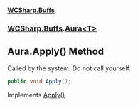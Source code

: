#### [WCSharp.Buffs](index.md 'index')
### [WCSharp.Buffs](WCSharp.Buffs.md 'WCSharp.Buffs').[Aura&lt;T&gt;](WCSharp.Buffs.Aura_T_.md 'WCSharp.Buffs.Aura<T>')

## Aura<T>.Apply() Method

Called by the system. Do not call yourself.

```csharp
public void Apply();
```

Implements [Apply()](WCSharp.Buffs.IAura.Apply().md 'WCSharp.Buffs.IAura.Apply()')